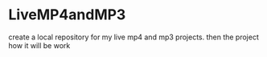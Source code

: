 # LiveMP4andMP3
create a local   repository for my  live mp4 and mp3 projects.
then the project how it will be work
